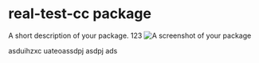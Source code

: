 # real-test-cc package

A short description of your package.
123
![A screenshot of your package](https://f.cloud.github.com/assets/69169/2290250/c35d867a-a017-11e3-86be-cd7c5bf3ff9b.gif)



asduihzxc uateoassdpj asdpj ads
